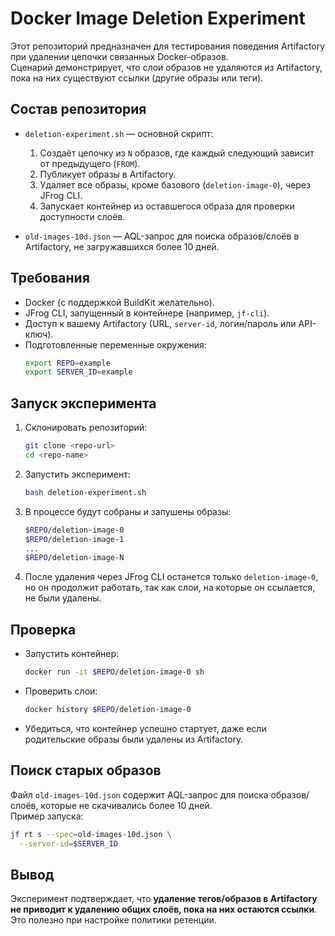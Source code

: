 # Docker Image Deletion Experiment

Этот репозиторий предназначен для тестирования поведения Artifactory при удалении цепочки связанных Docker-образов.  
Сценарий демонстрирует, что слои образов не удаляются из Artifactory, пока на них существуют ссылки (другие образы или теги).

## Состав репозитория

- `deletion-experiment.sh` — основной скрипт:
  1. Создаёт цепочку из `N` образов, где каждый следующий зависит от предыдущего (`FROM`).
  2. Публикует образы в Artifactory.
  3. Удаляет все образы, кроме базового (`deletion-image-0`), через JFrog CLI.
  4. Запускает контейнер из оставшегося образа для проверки доступности слоёв.

- `old-images-10d.json` — AQL-запрос для поиска образов/слоёв в Artifactory, не загружавшихся более 10 дней.

## Требования

- Docker (с поддержкой BuildKit желательно).
- JFrog CLI, запущенный в контейнере (например, `jf-cli`).
- Доступ к вашему Artifactory (URL, `server-id`, логин/пароль или API-ключ).
- Подготовленные переменные окружения:
  ```bash
  export REPO=example
  export SERVER_ID=example
  ```

## Запуск эксперимента

1.  Склонировать репозиторий:
    
    ```bash
    git clone <repo-url>
    cd <repo-name>
    ```
    
2.  Запустить эксперимент:
    
    ```bash
    bash deletion-experiment.sh
    ```
    
3.  В процессе будут собраны и запушены образы:
    
    ```bash
    $REPO/deletion-image-0
    $REPO/deletion-image-1
    ...
    $REPO/deletion-image-N
    ```
    
4.  После удаления через JFrog CLI останется только `deletion-image-0`, но он продолжит работать, так как слои, на которые он ссылается, не были удалены.
    

## Проверка

-   Запустить контейнер:
    
    ```bash
    docker run -it $REPO/deletion-image-0 sh
    ```
    
-   Проверить слои:
    
    ```bash
    docker history $REPO/deletion-image-0
    ```
    
-   Убедиться, что контейнер успешно стартует, даже если родительские образы были удалены из Artifactory.
    

## Поиск старых образов

Файл `old-images-10d.json` содержит AQL-запрос для поиска образов/слоёв, которые не скачивались более 10 дней.  
Пример запуска:

```bash
jf rt s --spec=old-images-10d.json \
  --server-id=$SERVER_ID
```

## Вывод

Эксперимент подтверждает, что **удаление тегов/образов в Artifactory не приводит к удалению общих слоёв, пока на них остаются ссылки**. Это полезно при настройке политики ретенции.